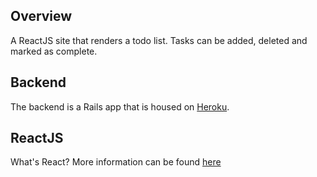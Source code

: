 ## Overview 

A ReactJS site that renders a todo list. Tasks can be added, deleted and marked as complete. 

## Backend

The backend is a Rails app that is housed on [Heroku](https://listalous.herokuapp.com/lists/brit200313/).

## ReactJS

What's React? More information can be found [here](http://facebook.github.io/react/)